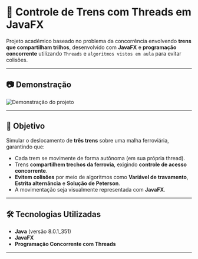 # 🚆 Controle de Trens com Threads em JavaFX

Projeto acadêmico baseado no problema da concorrência envolvendo **trens que compartilham trilhos**, desenvolvido com **JavaFX** e **programação concorrente** utilizando `Threads` e `algoritmos vistos em aula` para evitar colisões.

---

## 📷 Demonstração

![Demonstração do projeto](https://user-images.githubusercontent.com/your-screenshot-url-aqui)

---

## 🎯 Objetivo

Simular o deslocamento de **três trens** sobre uma malha ferroviária, garantindo que:

- Cada trem se movimente de forma autônoma (em sua própria thread).
- Trens **compartilhem trechos da ferrovia**, exigindo **controle de acesso concorrente**.
- **Evitem colisões** por meio de algoritmos como **Variável de travamento**, **Estrita alternância** e **Solução de Peterson**.
- A movimentação seja visualmente representada com **JavaFX**.

---

## 🛠️ Tecnologias Utilizadas

- **Java** (versão 8.0.1_351)
- **JavaFX**
- **Programação Concorrente com Threads**

---

